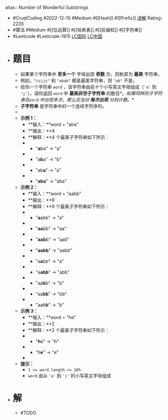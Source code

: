 alias:: Number of Wonderful Substrings

- #CruelCoding #2022-12-10 #Medium #[[Hash]] #[[Prefix]] [讲解](https://youtu.be/QiiK-his0IQ) Rating-2235
- #算法 #Medium #[[位运算]] #[[哈希表]] #[[前缀和]] #[[字符串]]
- #Leetcode #Leetcode-1915 [LC国际](https://leetcode.com/problems/number-of-wonderful-substrings/) [LC中国](https://leetcode.cn/problems/number-of-wonderful-substrings/)
- # 题目
	- 如果某个字符串中 **至多一个** 字母出现 **奇数** 次，则称其为 **最美** 字符串。
	- 例如，`"ccjjc"` 和 `"abab"` 都是最美字符串，但 `"ab"` 不是。
	- 给你一个字符串 `word` ，该字符串由前十个小写英文字母组成（`'a'` 到 `'j'`）。请你返回 `word` 中 **最美非空子字符串** 的数目*。*如果同样的子字符串在`word` 中出现多次，那么应当对 **每次出现** 分别计数*。*
	- **子字符串** 是字符串中的一个连续字符序列。
	-
	- **示例 1：**
		- **输入：**word = "aba"
		- **输出：**4
		- **解释：**4 个最美子字符串如下所示：
		- - "**a**ba" -> "a"
		- - "a**b**a" -> "b"
		- - "ab**a**" -> "a"
		- - "**aba**" -> "aba"
	- **示例 2：**
		- **输入：**word = "aabb"
		- **输出：**9
		- **解释：**9 个最美子字符串如下所示：
		- - "**a**abb" -> "a"
		- - "**aa**bb" -> "aa"
		- - "**aab**b" -> "aab"
		- - "**aabb**" -> "aabb"
		- - "a**a**bb" -> "a"
		- - "a**abb**" -> "abb"
		- - "aa**b**b" -> "b"
		- - "aa**bb**" -> "bb"
		- - "aab**b**" -> "b"
	- **示例 3：**
		- **输入：**word = "he"
		- **输出：**2
		- **解释：**2 个最美子字符串如下所示：
		- - "**h**e" -> "h"
		- - "h**e**" -> "e"
		-
	- **提示：**
		- `1 <= word.length <= 105`
		- `word` 由从 `'a'` 到 `'j'` 的小写英文字母组成
- # 解
	- #TODO